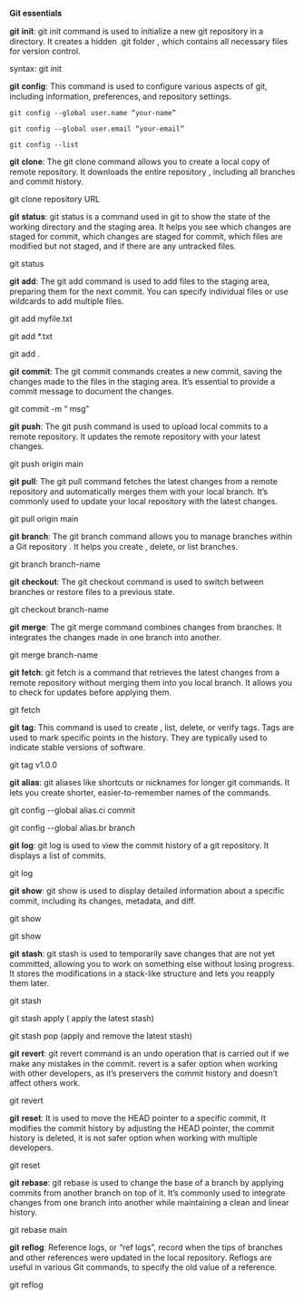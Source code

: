 𝐆𝐢𝐭 𝐞𝐬𝐬𝐞𝐧𝐭𝐢𝐚𝐥𝐬

𝐠𝐢𝐭 𝐢𝐧𝐢𝐭:
git init command is used to initialize a new git repository in a directory. It creates a hidden .git folder , which contains all necessary files for version control.

syntax: git init

𝐠𝐢𝐭 𝐜𝐨𝐧𝐟𝐢𝐠:
This command is used to configure various aspects of git, including information, preferences, and repository settings.

    git config --global user.name “your-name”
    
    git config --global user.email “your-email”
    
    git config --list
    
    
𝐠𝐢𝐭 𝐜𝐥𝐨𝐧𝐞:
The git clone command allows you to create a local copy of remote repository. It downloads the entire repository , including all branches and commit history.

git clone repository URL 

𝐠𝐢𝐭 𝐬𝐭𝐚𝐭𝐮𝐬:
git status is a command used in git to show the state of the working directory and the staging area. It helps you see which changes are staged for commit, which changes are staged for commit, which files are modified but not staged, and if there are any untracked files.

git status

𝐠𝐢𝐭 𝐚𝐝𝐝:
The git add command is used to add files to the staging area, preparing them for the next commit. You can specify individual files or use wildcards to add multiple files.

git add myfile.txt

git add *.txt

git add .

𝐠𝐢𝐭 𝐜𝐨𝐦𝐦𝐢𝐭:
The git commit commands creates a new commit, saving the changes made to the files in the staging area. It’s essential to provide a commit message to document the changes.

git commit -m “ msg”

𝐠𝐢𝐭 𝐩𝐮𝐬𝐡:
The git push command is used to upload local commits to a remote repository. It updates the remote repository with your latest changes.

git push origin main

𝐠𝐢𝐭 𝐩𝐮𝐥𝐥:
The git pull command fetches the latest changes from a remote repository and automatically merges them with your local branch. It’s commonly used to update your local repository with the latest changes.

git pull origin main

𝐠𝐢𝐭 𝐛𝐫𝐚𝐧𝐜𝐡:
The git branch command allows you to manage branches within a Git repository . It helps you create , delete, or list branches.

git branch branch-name

𝐠𝐢𝐭 𝐜𝐡𝐞𝐜𝐤𝐨𝐮𝐭:
The git checkout command is used to switch between branches or restore files to a previous state.

git checkout branch-name

𝐠𝐢𝐭 𝐦𝐞𝐫𝐠𝐞:
The git merge command combines changes from branches. It integrates the changes made in one branch into another.

git merge branch-name

𝐠𝐢𝐭 𝐟𝐞𝐭𝐜𝐡:
git fetch is a command that retrieves the latest changes from a remote repository without merging them into you local branch. It allows you to check for updates before applying them.

git fetch

𝐠𝐢𝐭 𝐭𝐚𝐠:
This command is used to create , list, delete, or verify tags. Tags are used to mark specific points in the history. They are typically used to indicate stable versions of software.

git tag v1.0.0

𝐠𝐢𝐭 𝐚𝐥𝐢𝐚𝐬:
git aliases like shortcuts or nicknames for longer git commands. It lets you create shorter, easier-to-remember names of the commands.

git config --global alias.ci commit

git config --global alias.br branch

𝐠𝐢𝐭 𝐥𝐨𝐠:
git log is used to view the commit history of a git repository. It displays a list of commits.

git log 

𝐠𝐢𝐭 𝐬𝐡𝐨𝐰:
git show is used to display detailed information about a specific commit, including its changes, metadata, and diff.

git show

git show <commit-hash>

𝐠𝐢𝐭 𝐬𝐭𝐚𝐬𝐡:
git stash is used to temporarily save changes that are not yet committed, allowing you to work on something else without losing progress. It stores the modifications in a stack-like structure and lets you reapply them later.

git stash

git stash apply ( apply the latest stash)

git stash pop (apply and remove the latest stash)

𝐠𝐢𝐭 𝐫𝐞𝐯𝐞𝐫𝐭:
git revert command is an undo operation that is carried out if we make any mistakes in the commit. revert is a safer option when working with other developers, as it’s preservers the commit history and doesn’t affect others work.

git revert <commit-hash>

𝐠𝐢𝐭 𝐫𝐞𝐬𝐞𝐭:
It is used to move the HEAD pointer to a specific commit, It modifies the commit history by adjusting the HEAD pointer, the commit history is deleted, it is not safer option when working with multiple developers.

git reset <commit-hash>

𝐠𝐢𝐭 𝐫𝐞𝐛𝐚𝐬𝐞:
git rebase is used to change the base of a branch by applying commits from another branch on top of it. It’s commonly used to integrate changes from one branch into another while maintaining a clean and linear history.

git rebase main

𝐠𝐢𝐭 𝐫𝐞𝐟𝐥𝐨𝐠:
Reference logs, or “ref logs”, record when the tips of branches and other references were updated in the local repository. Reflogs are useful in various Git commands, to specify the old value of a reference.

git reflog

 





































